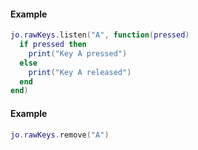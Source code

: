 <!-- #region client|jo.rawKeys.listen -->
#### Example
```lua
jo.rawKeys.listen("A", function(pressed)
  if pressed then
    print("Key A pressed")
  else
    print("Key A released")
  end
end)

```
<!-- #endregion client|jo.rawKeys.listen -->


<!-- #region client|jo.rawKeys.remove -->
#### Example
```lua
jo.rawKeys.remove("A")

```
<!-- #endregion client|jo.rawKeys.remove -->


